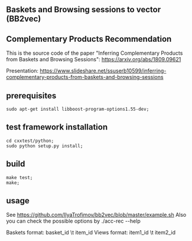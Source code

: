 ## Baskets and Browsing sessions to vector (BB2vec)
## Complementary Products Recommendation

This is the source code of the paper "Inferring Complementary Products from Baskets and Browsing Sessions": https://arxiv.org/abs/1809.09621

Presentation: https://www.slideshare.net/ssuserb10599/inferring-complementary-products-from-baskets-and-browsing-sessions

## prerequisites
```
sudo apt-get install libboost-program-options1.55-dev;
```

## test framework installation
```
cd cxxtest/python;
sudo python setup.py install;
```

## build
```
make test;
make;
```
## usage

See https://github.com/IlyaTrofimov/bb2vec/blob/master/example.sh
Also you can check the possible options by 
./acc-rec --help

Baskets format: basket_id \t item_id
Views format: item1_id \t item2_id
